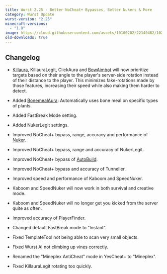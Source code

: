 ```yaml
---
title: Wurst 2.25 - Better NoCheat+ Bypasses, Better Nukers & More
category: Wurst Update
wurst-version: "2.25"
minecraft-versions:
  - "1.8"
image: https://cloud.githubusercontent.com/assets/10100202/22140482/1024c326-deed-11e6-8096-c0d2085eba88.jpg
old-downloads: true
---
```

## Changelog

- [Killaura](https://wurst.wiki/killaura), KillauraLegit, ClickAura and [BowAimbot](https://wurst.wiki/bowaimbot) will now prioritize targets based on their angle to the player's server-side rotation instead of their distance to the player. This minimizes fake-rotations made by those features, increasing their speed while also making them harder to detect.

- Added [BonemealAura](https://wurst.wiki/bonemealaura): Automatically uses bone meal on specific types of plants.

- Added FastBreak Mode setting.

- Added NukerLegit settings.

- Improved NoCheat+ bypass, range, accuracy and performance of [Nuker](https://wurst.wiki/nuker).

- Improved NoCheat+ bypass, range and accuracy of NukerLegit.

- Improved NoCheat+ bypass of [AutoBuild](https://wurst.wiki/autobuild).

- Improved NoCheat+ bypass and accuracy of Tunneller.

- Improved speed and performance of Kaboom and SpeedNuker.

- Kaboom and SpeedNuker will now work in both survival and creative mode.

- Kaboom and SpeedNuker will no longer get you kicked from the server quite as often.

- Improved accuracy of PlayerFinder.

- Changed default FastBreak mode to "Instant".

- Fixed TemplateTool not being able to scan very small objects.

- Fixed Wurst AI not climbing up vines correctly.

- Renamed the "Mineplex AntiCheat" mode in YesCheat+ to "Mineplex".

- Fixed KillauraLegit rotating too quickly.
